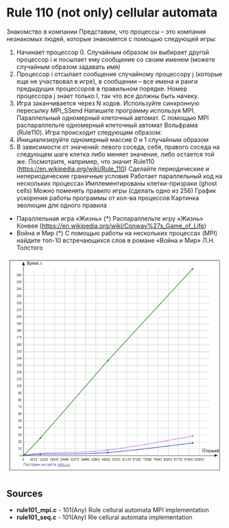 # Rule 110 (not only) cellular automata

Знакомство в компании
Представим, что процессы – это компания незнакомых людей, которые знакомятся с помощью следующей игры:
1) Начинает процессор 0. Случайным образом он выбирает другой процессор i и посылает ему сообщение со своим именем (можете случайным образом задавать имя)
2) Процессор i отсылает сообщение случайному процессору j (которые еще не участвовал в игре), в сообщении – все имена и ранги предыдущих процессоров в правильном порядке. Номер процессора j знает только I, так что все должны быть начеку.
3) Игра заканчивается через N ходов. Используйте синхронную пересылку MPI_SSend
Напишите программу используя MPI.
Параллельный одномерный клеточный автомат.
С помощью MPI распараллельте одномерный клеточный автомат Вольфрама (Rule110).
Игра происходит следующим образом:
1) Инициализируйте одномерный массив 0 и 1 случайным образом
2) В зависимости от значений: левого соседа, себя, правого соседа на следующем шаге клетка либо меняет значение, либо остается той же. Посмотрите, например, что значит Rule110 (https://en.wikipedia.org/wiki/Rule_110)
Сделайте периодические и непериодические граничные условия
Работает параллельный код на нескольких процессах
Имплементированы клетки-призраки (ghost cells)
Можно поменять правило игры (сделать одно из 256)
График ускорения работы программы от кол-ва процессов
Картинка эволюции для одного правила

* Параллельная игра «Жизнь» (*)
Распараллельте игру «Жизнь» Конвея (https://en.wikipedia.org/wiki/Conway%27s_Game_of_Life)
* Война и Мир (*)
С помощью работы на нескольких процессах (MPI) найдите топ-10 встречающихся слов в романе «Война и Мир» Л.Н. Толстого

![graph](plot.png)

## Sources

* **rule101_mpi.c** - 101(Any) Rule cellural automata MPI implementation
* **rule101_seq.c** - 101(Any) Rle cellural automata implementation
